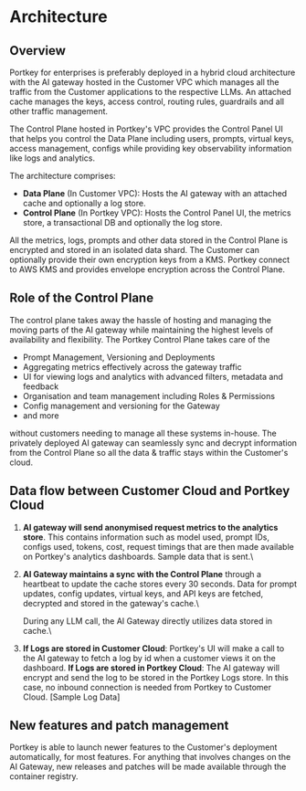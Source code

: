 # Architecture

## Overview

Portkey for enterprises is preferably deployed in a hybrid cloud architecture with the AI gateway hosted in the Customer VPC which manages all the traffic from the Customer applications to the respective LLMs. An attached cache manages the keys, access control, routing rules, guardrails and all other traffic management.

The Control Plane hosted in Portkey's VPC provides the Control Panel UI that helps you control the Data Plane including users, prompts, virtual keys, access management, configs while providing key observability information like logs and analytics.

The architecture comprises:

* **Data Plane** (In Customer VPC): Hosts the AI gateway with an attached cache and optionally a log store.
* **Control Plane** (In Portkey VPC): Hosts the Control Panel UI, the metrics store, a transactional DB and optionally the log store.



All the metrics, logs, prompts and other data stored in the Control Plane is encrypted and stored in an isolated data shard. The Customer can optionally provide their own encryption keys from a KMS. Portkey connect to AWS KMS and provides envelope encryption across the Control Plane.

## Role of the Control Plane

The control plane takes away the hassle of hosting and managing the moving parts of the AI gateway while maintaining the highest levels of availability and flexibility. The Portkey Control Plane takes care of the

* Prompt Management, Versioning and Deployments
* Aggregating metrics effectively across the gateway traffic
* UI for viewing logs and analytics with advanced filters, metadata and feedback
* Organisation and team management including Roles & Permissions
* Config management and versioning for the Gateway
* and more

without customers needing to manage all these systems in-house. The privately deployed AI gateway can seamlessly sync and decrypt information from the Control Plane so all the data & traffic stays within the Customer's cloud.

## Data flow between Customer Cloud and Portkey Cloud

1. **AI gateway will send anonymised request metrics to the analytics store**. This contains information such as model used, prompt IDs, configs used, tokens, cost, request timings that are then made available on Portkey's analytics dashboards. Sample data that is sent.\

2.  **AI Gateway maintains a sync with the Control Plane** through a heartbeat to update the cache stores every 30 seconds. Data for prompt updates, config updates, virtual keys, and API keys are fetched, decrypted and stored in the gateway's cache.\


    During any LLM call, the AI Gateway directly utilizes data stored in cache.\

3. **If Logs are stored in Customer Cloud**: Portkey's UI will make a call to the AI gateway to fetch a log by id when a customer views it on the dashboard. **If Logs are stored in Portkey Cloud**: The AI gateway will encrypt and send the log to be stored in the Portkey Logs store. In this case, no inbound connection is needed from Portkey to Customer Cloud. \[Sample Log Data]

## New features and patch management

Portkey is able to launch newer features to the Customer's deployment automatically, for most features. For anything that involves changes on the AI Gateway, new releases and patches will be made available through the container registry.
